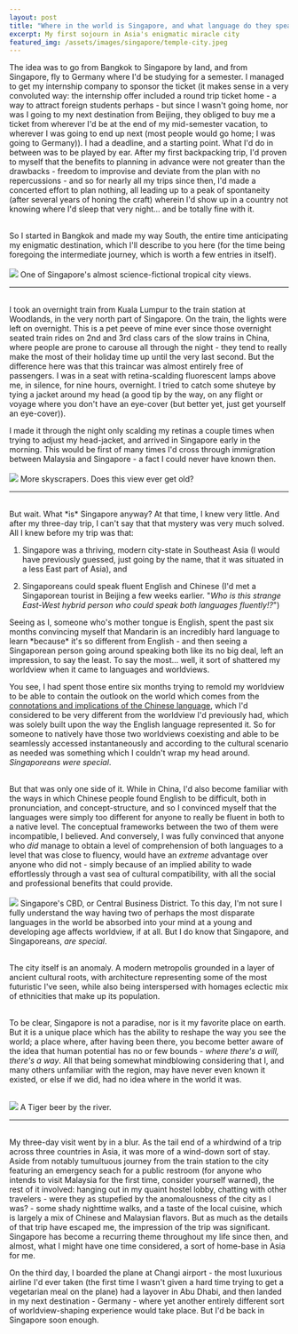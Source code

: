 ```yaml
---
layout: post
title: "Where in the world is Singapore, and what language do they speak?"
excerpt: My first sojourn in Asia's enigmatic miracle city
featured_img: /assets/images/singapore/temple-city.jpeg
---
```


The idea was to go from Bangkok to Singapore by land, and from Singapore, fly to Germany where I'd be studying for a semester. I managed to get my internship company to sponsor the ticket (it makes sense in a very convoluted way: the internship offer included a round trip ticket home - a way to attract foreign students perhaps - but since I wasn't going home, nor was I going to my next destination from Beijing, they obliged to buy me a ticket from wherever I'd be at the end of my mid-semester vacation, to wherever I was going to end up next (most people would go home; I was going to Germany)). I had a deadline, and a starting point. What I'd do in between was to be played by ear. After my first backpacking trip, I'd proven to myself that the benefits to planning in advance were not greater than the drawbacks - freedom to improvise and deviate from the plan with no repercussions - and so for nearly all my trips since then, I'd made a concerted effort to plan nothing, all leading up to a peak of spontaneity (after several years of honing the craft) wherein I'd show up in a country not knowing where I'd sleep that very night... and be totally fine with it.   
<br/>


So I started in Bangkok and made my way South, the entire time anticipating my enigmatic destination, which I'll describe to you here (for the time being foregoing the intermediate journey, which is worth a few entries in itself).   
<br/>
  <img src="/assets/images/singapore/modern-tropical.jpeg" class="in-post-img block mx-auto">
<span class="img-caption mb3">One of Singapore's almost science-fictional tropical city views.</span>
<hr class="hr2">
  
<br/>
I took an overnight train from Kuala Lumpur to the train station at Woodlands, in the very north part of Singapore. On the train, the lights were left on overnight. This is a pet peeve of mine ever since those overnight seated train rides on 2nd and 3rd class cars of the slow trains in China, where people are prone to carouse all through the night - they tend to really make the most of their holiday time up until the very last second. But the difference here was that this traincar was almost entirely free of passengers. I was in a seat with retina-scalding fluorescent lamps above me, in silence, for nine hours, overnight. I tried to catch some shuteye by tying a jacket around my head (a good tip by the way, on any flight or voyage where you don't have an eye-cover (but better yet, just get yourself an eye-cover)).  
<br/>

I made it through the night only scalding my retinas a couple times when trying to adjust my head-jacket, and arrived in Singapore early in the morning. This would be first of many times I'd cross through immigration between Malaysia and Singapore - a fact I could never have known then.   
<br/>
  <img src="/assets/images/singapore/skyscrapers-1.jpeg" class="in-post-img block mx-auto">
<span class="img-caption mb3">More skyscrapers. Does this view ever get old?</span>
<hr class="hr2">
  
<br/>
But wait. What *is* Singapore anyway? At that time, I knew very little. And after my three-day trip, I can't say that that mystery was very much solved. All I knew before my trip was that:   
<ol>
<li><p>Singapore was a thriving, modern city-state in Southeast Asia (I would have previously guessed, just going by the name, that it was situated in a less East part of Asia), and </p></li>
<li><p>Singaporeans could speak fluent English and Chinese (I'd met a Singaporean tourist in Beijing a few weeks earlier. "<i>Who is this strange East-West hybrid person who could speak both languages fluently!?</i>")</p>
</li>    
</ol>
Seeing as I, someone who's mother tongue is English, spent the past six months convincing myself that Mandarin is an incredibly hard language to learn *because* it's so different from English - and then seeing a Singaporean person going around speaking both like its no big deal, left an impression, to say the least. To say the most... well, it sort of shattered my worldview when it came to languages and worldviews.    
<br/>

You see, I had spent those entire six months trying to remold my worldview to be able to contain the outlook on the world which comes from the <a href="/2020/06/25/mandarin-state-of-mind"> connotations and implications of the Chinese language</a>, which I'd considered to be very different from the worldview I'd previously had, which was solely built upon the way the English language represented it. So for someone to natively have those two worldviews coexisting and able to be seamlessly accessed instantaneously and according to the cultural scenario as needed was something which I couldn't wrap my head around. *Singaporeans were special*.     
<br/>

But that was only one side of it. While in China, I'd also become familiar with the ways in which Chinese people found English to be difficult, both in pronunciation, and concept-structure, and so I convinced myself that the languages were simply too different for anyone to really be fluent in both to a native level. The conceptual frameworks between the two of them were incompatible, I believed. And conversely, I was fully convinced that anyone who *did* manage to obtain a level of comprehension of both languages to a level that was close to fluency, would have an *extreme* advantage over anyone who did not - simply because of an implied ability to wade effortlessly through a vast sea of cultural compatibility, with all the social and professional benefits that could provide.    
<br/>
  <img src="/assets/images/singapore/cbd.jpeg" class="in-post-img block mx-auto">
<span class="img-caption mb3">Singapore's CBD, or Central Business District.</span>
To this day, I'm not sure I fully understand the way having two of perhaps the most disparate languages in the world be absorbed into your mind at a young and developing age affects worldview, if at all. But I do know that Singapore, and Singaporeans, *are special*.    
<br/>

The city itself is an anomaly. A modern metropolis grounded in a layer of ancient cultural roots, with architecture representing some of the most futuristic I've seen, while also being interspersed with homages eclectic mix of ethnicities that make up its population.    
<br/>

To be clear, Singapore is not a paradise, nor is it my favorite place on earth. But it is a unique place which has the ability to reshape the way you see the world; a place where, after having been there, you become better aware of the idea that human potential has no or few bounds - *where there's a will, there's a way*. All that being somewhat mindblowing considering that I, and many others unfamiliar with the region, may have never even known it existed, or else if we did, had no idea where in the world it was.

<br/>
  <img src="/assets/images/singapore/first-trip/beer.jpg" class="in-post-img block mx-auto">
<span class="img-caption mb3">A Tiger beer by the river.</span>
<hr class="hr2">
  
<br/>
My three-day visit went by in a blur. As the tail end of a whirdwind of a trip across three countries in Asia, it was more of a wind-down sort of stay. Aside from notably tumultuous journey from the train station to the city featuring an emergency seach for a public restroom (for anyone who intends to visit Malaysia for the first time, consider yourself warned), the rest of it involved: hanging out in my quaint hostel lobby, chatting with other travelers - were they as stupefied by the anomalousness of the city as I was? - some shady nighttime walks, and a taste of the local cuisine, which is largely a mix of Chinese and Malaysian flavors. But as much as the details of that trip have escaped me, the impression of the trip was significant. Singapore has become a recurring theme throughout my life since then, and almost, what I might have one time considered, a sort of home-base in Asia for me.    
<br/>

On the third day, I boarded the plane at Changi airport - the most luxurious airline I'd ever taken (the first time I wasn't given a hard time trying to get a vegetarian meal on the plane) had a layover in Abu Dhabi, and then landed in my next destination - Germany - where yet another entirely different sort of worldview-shaping experience would take place. But I'd be back in Singapore soon enough.
